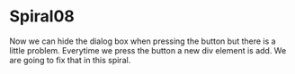 # Spiral08

Now we can hide the dialog box when pressing the button
but there is a little problem. Everytime we press the
button a new div element is add.
We are going to fix that in this spiral.
